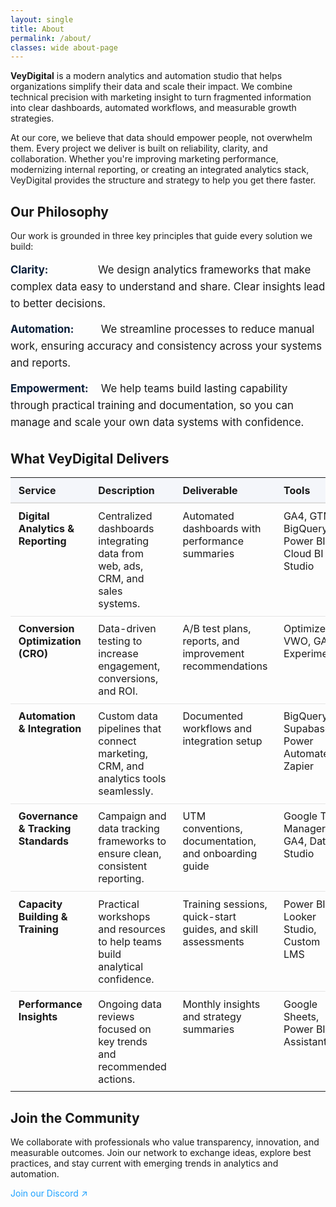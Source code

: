 ```yaml
---
layout: single
title: About
permalink: /about/
classes: wide about-page
---
```


<p><strong>VeyDigital</strong> is a modern analytics and automation studio that helps organizations simplify their data and scale their impact. We combine technical precision with marketing insight to turn fragmented information into clear dashboards, automated workflows, and measurable growth strategies.</p>

<p>At our core, we believe that data should empower people, not overwhelm them. Every project we deliver is built on reliability, clarity, and collaboration. Whether you're improving marketing performance, modernizing internal reporting, or creating an integrated analytics stack, VeyDigital provides the structure and strategy to help you get there faster.</p>

<h2 class="vd-wide-title">Our Philosophy</h2>

<p>Our work is grounded in three key principles that guide every solution we build:</p>

<ul class="vd-values">
  <li><strong>Clarity:</strong>We design analytics frameworks that make complex data easy to understand and share. Clear insights lead to better decisions.</li>
  <li><strong>Automation:</strong> We streamline processes to reduce manual work, ensuring accuracy and consistency across your systems and reports.</li>
  <li><strong>Empowerment:</strong> We help teams build lasting capability through practical training and documentation, so you can manage and scale your own data systems with confidence.</li>
</ul>

<h2 class="vd-wide-title">What VeyDigital Delivers</h2>

<table class="vd-plain vd-delivers-wide">
  <thead>
    <tr>
      <th>Service</th>
      <th>Description</th>
      <th>Deliverable</th>
      <th>Tools</th>
    </tr>
  </thead>
  <tbody>
    <tr>
      <td><strong>Digital Analytics &amp; Reporting</strong></td>
      <td>Centralized dashboards integrating data from web, ads, CRM, and sales systems.</td>
      <td>Automated dashboards with performance summaries</td>
      <td>GA4, GTM, BigQuery, Power BI, Cloud BI Studio</td>
    </tr>
    <tr>
      <td><strong>Conversion Optimization (CRO)</strong></td>
      <td>Data-driven testing to increase engagement, conversions, and ROI.</td>
      <td>A/B test plans, reports, and improvement recommendations</td>
      <td>Optimizely, VWO, GA4 Experiments</td>
    </tr>
    <tr>
      <td><strong>Automation &amp; Integration</strong></td>
      <td>Custom data pipelines that connect marketing, CRM, and analytics tools seamlessly.</td>
      <td>Documented workflows and integration setup</td>
      <td>BigQuery, Supabase, Power Automate, Zapier</td>
    </tr>
    <tr>
      <td><strong>Governance &amp; Tracking Standards</strong></td>
      <td>Campaign and data tracking frameworks to ensure clean, consistent reporting.</td>
      <td>UTM conventions, documentation, and onboarding guide</td>
      <td>Google Tag Manager, GA4, Data Studio</td>
    </tr>
    <tr>
      <td><strong>Capacity Building &amp; Training</strong></td>
      <td>Practical workshops and resources to help teams build analytical confidence.</td>
      <td>Training sessions, quick-start guides, and skill assessments</td>
      <td>Power BI, Looker Studio, Custom LMS</td>
    </tr>
    <tr>
      <td><strong>Performance Insights</strong></td>
      <td>Ongoing data reviews focused on key trends and recommended actions.</td>
      <td>Monthly insights and strategy summaries</td>
      <td>Google Sheets, Power BI, AI Assistant</td>
    </tr>
  </tbody>
</table>

<h2 class="vd-wide-title">Join the Community</h2>
<p>We collaborate with professionals who value transparency, innovation, and measurable outcomes. Join our network to exchange ideas, explore best practices, and stay current with emerging trends in analytics and automation.</p>
<p><a href="https://discord.gg/yourInvite">Join our Discord ↗</a></p>

<style>
/* --- Page width expansion --- */
.about-page .page__inner-wrap,
.about-page .page__content,
.vd-plain.vd-delivers-wide {
  max-width: 1200px;
  margin-left: auto;
  margin-right: auto;
}

/* --- Values (no boxes, professional look) --- */
.vd-values {
  list-style: none;
  padding: 0;
  margin: 1rem 0 2rem;
}
.vd-values li {
  margin-bottom: 0.9rem;
  line-height: 1.6;
  font-size: 1.05rem;
}
.vd-values strong {
  color: #0b1f3a; /* Deep Tech Blue for emphasis */
  display: inline-block;
  min-width: 140px;
}

/* --- Table polish --- */
.vd-plain.vd-delivers-wide th,
.vd-plain.vd-delivers-wide td {
  padding: 0.6rem 0.8rem;
  text-align: left;
  vertical-align: top;
}
.vd-plain.vd-delivers-wide th {
  background: #f4f6fa;
  font-weight: 700;
  border-bottom: 2px solid #ddd;
}
.vd-plain.vd-delivers-wide td {
  border-bottom: 1px solid #e6e6e6;
}
.vd-plain.vd-delivers-wide tr:last-child td {
  border-bottom: none;
}

/* --- Links --- */
a {
  color: #1da1ff;
  text-decoration: none;
}
a:hover {
  text-decoration: underline;
}
</style>
